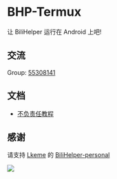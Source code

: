 # BHP-Termux

让 BiliHelper 运行在 Android 上吧!

## 交流

Group: [55308141](https://jq.qq.com/?_wv=1027&k=5AIDaJg)

## 文档

-  [不负责任教程](./Tutorial.md)

## 感谢

请支持 [Lkeme](https://github.com/lkeme) 的 [BiliHelper-personal](https://github.com/lkeme/BiliHelper-personal)

![](https://i.loli.net/2019/07/13/5d2963e5cc1eb22973.png)
